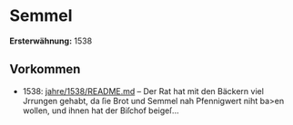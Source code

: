 # Semmel

**Ersterwähnung:** 1538

## Vorkommen
- 1538: [jahre/1538/README.md](../jahre/1538/README.md) – Der Rat hat mit den Bäckern viel Jrrungen gehabt,
da ſie Brot und Semmel nah Pfennigwert niht ba>en
wollen, und ihnen hat der Biſchof beigeſ...
